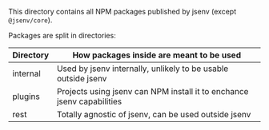 This directory contains all NPM packages published by jsenv (except `@jsenv/core`).

Packages are split in directories:

| Directory | How packages inside are meant to be used                               |
| --------- | ---------------------------------------------------------------------- |
| internal  | Used by jsenv internally, unlikely to be usable outside jsenv          |
| plugins   | Projects using jsenv can NPM install it to enchance jsenv capabilities |
| rest      | Totally agnostic of jsenv, can be used outside jsenv                   |
